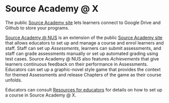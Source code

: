 # Source Academy @ X

The public [Source Academy site](https://sourceacademy.org) lets learners connect to Google Drive and Github to store your programs.

[Source Academy @ NUS](https://sourceacademy.nus.edu.sg)  is an extension of the public [Source Academy site](https://sourceacademy.org)  that allows educators to set up and manage a course and enrol learners and staff. Staff can set up *Assessments*, learners can submit assessments, and staff can grade assessments manually or set up automated grading using test cases. Source Academy @ NUS also features *Achievements* that give learners continuous feedback on their performance in Assessments. Educators can set up a graphic-novel style game that provides the context for themed Assessments and release Chapters of the game as their course unfolds.

Educators can consult [Resources for educators](../../educator/README.md) for details on how to set up a course in Source Academy @ X.
